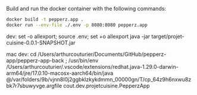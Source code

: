 Build and run the docker container with the following commands:
```Bash
docker build -t pepperz.app .
docker run --env-file ./.env -p 8080:8080 pepperz.app
```

dev:
set -o allexport; source .env; set +o allexport
java -jar target/projet-cuisine-0.0.1-SNAPSHOT.jar


mac dev:
cd /Users/arthurcouturier/Documents/GitHub/pepperz-app/pepperz-app-back ; /usr/bin/env /Users/arthurcouturier/.vscode/extensions/redhat.java-1.29.0-darwin-arm64/jre/17.0.10-macosx-aarch64/bin/java @/var/folders/9b/vjnn8l0j2ggbklzkykdmmn_00000gn/T/cp_64z9h6nxwu8zbk7r7sbuwyvge.argfile cout.dev.projetcuisine.PepperzApp